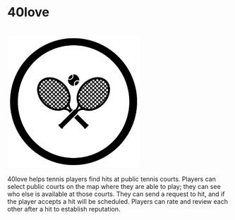 # 40love

<br />
<img src="./readme_images/logo.png" width="300">

40love helps tennis players find hits at public tennis courts. Players can select public courts on the map where they are able to play; they can see who else is available at those courts. They can send a request to hit, and if the player accepts a hit will be scheduled. Players can rate and review each other after a hit to establish reputation. 
 
